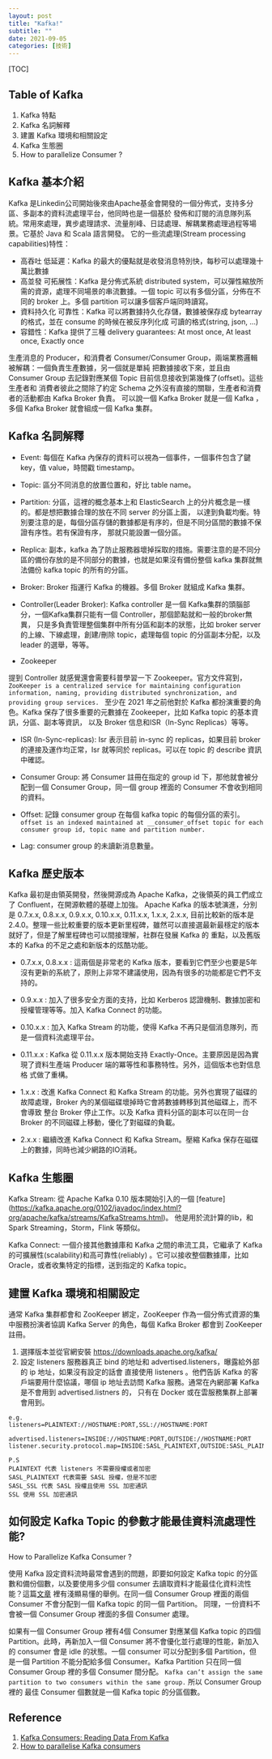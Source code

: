 ```yaml
---
layout: post
title: "Kafka!"
subtitle: ""
date: 2021-09-05
categories: [技術]
---
```


[TOC]

## Table of Kafka

1. Kafka 特點
2. Kafka 名詞解釋
3. 建置 Kafka 環境和相關設定
4. Kafka 生態圈
5. How to parallelize Consumer ?

## Kafka 基本介紹

Kafka 是Linkedin公司開始後來由Apache基金會開發的一個分佈式，支持多分區、多副本的資料流處理平台，他同時也是一個基於
發佈和訂閱的消息隊列系統。常用來處理，異步處理請求、流量削峰、日誌處理、解耦業務處理過程等場景。它基於 Java 和 Scala 語言開發。
它的一些流處理(Stream processing capabilities)特性：

- 高吞吐 低延遲：Kafka 的最大的優點就是收發消息特別快，每秒可以處理幾十萬比數據
- 高並發 可拓展性：Kafka 是分佈式系統 distributed system，可以彈性縮放所需的資源，處理不同場景的串流數據。一個 topic 
可以有多個分區，分佈在不同的 broker 上。多個 partition 可以讓多個客戶端同時讀寫。
- 資料持久化 可靠性：Kafka 可以將數據持久化存儲，數據被保存成 bytearray 的格式，並在 consume 的時候在被反序列化成
可讀的格式(string, json, ...)
- 容錯性：Kafka 提供了三種 delivery guarantees: At most once, At least once, Exactly once

生產消息的 Producer，和消費者 Consumer/Consumer Group，兩端業務邏輯被解耦：一個負責生產數據，另一個就是單純
把數據接收下來，並且由 Consumer Group 去記錄對應某個 Topic 目前信息接收到第幾條了(offset)。這些生產者和
消費者彼此之間除了約定 Schema 之外沒有直接的關聯，生產者和消費者的活動都由 Kafka Broker 負責。
可以說一個 Kafka Broker 就是一個 Kafka ，多個 Kafka Broker 就會組成一個 Kafka 集群。

## Kafka 名詞解釋

- Event: 每個在 Kafka 內保存的資料可以視為一個事件，一個事件包含了鍵 key，值 value，時間戳 timestamp。

- Topic: 區分不同消息的放置位置和，好比 table name。

- Partition: 分區，這裡的概念基本上和 ElasticSearch 上的分片概念是一樣的。都是想把數據合理的放在不同 server 的分區上面，
以達到負載均衡。特別要注意的是，每個分區存儲的數據都是有序的，但是不同分區間的數據不保證有序性。若有保證有序，
那就只能設置一個分區。

- Replica: 副本，kafka 為了防止服務器壞掉採取的措施。需要注意的是不同分區的備份存放的是不同部分的數據，也就是如果沒有備份整個
kafka 集群就無法備份 kafka topic 的所有的分區。

- Broker: Broker 指運行 Kafka 的機器。多個 Broker 就組成 Kafka 集群。

- Controller(Leader Broker): Kafka controller 是一個 Kafka集群的頭腦部分，一個Kafka集群只能有一個 Controller，那個節點就和一般的broker無異，
只是多負責管理整個集群中所有分區和副本的狀態，比如 broker server 的上線、下線處理，創建/刪除 topic，處理每個 topic 的分區副本分配，以及 leader
的選舉，等等。

- Zookeeper

提到 Controller 就感覺還會需要科普學習一下 Zookeeper。官方文件寫到，
`ZooKeeper is a centralized service for maintaining configuration information, naming,
 providing distributed synchronization, and providing group services. `
至少在 2021 年之前他對於 Kafka 都扮演重要的角色。Kafka 保存了很多重要的元數據在 Zookeeper，比如 Kafka topic 的基本資訊，分區、副本等資訊，
以及 Broker 信息和ISR（In-Sync Replicas）等等。

- ISR (In-Sync-replicas): Isr 表示目前 in-sync 的 replicas，如果目前 broker 的連接及運作均正常，Isr 就等同於 replicas。可以在 topic 的
describe 資訊中確認。

- Consumer Group: 將 Consumer 註冊在指定的 group id 下，那他就會被分配到一個 Consumer Group，同一個 group 
裡面的 Consumer 不會收到相同的資料。

- Offset: 記錄 consumer group 在每個 kafka topic 的每個分區的索引。
  `offset is an indexed maintained at __consumer_offset topic for each consumer group id, topic name and partition number.`

- Lag: consumer group 的未讀新消息數量。

## Kafka 歷史版本

Kafka 最初是由領英開發，然後開源成為 Apache Kafka，之後領英的員工們成立了 Confluent，在開源軟體的基礎上加強。
Apache Kafka 的版本號演進，分別是 0.7.x.x, 0.8.x.x, 0.9.x.x, 0.10.x.x, 0.11.x.x, 1.x.x, 2.x.x, 目前比較新的版本是
2.4.0。整理一些比較重要的版本更新里程碑，雖然可以直接選最新最穩定的版本就好了，但是了解里程碑也可以間接理解，社群在發展 Kafka 的
重點，以及舊版本的 Kafka 的不足之處和新版本的炫酷功能。

- 0.7.x.x, 0.8.x.x : 這兩個是非常老的 Kafka 版本，要看到它們至少也要是5年沒有更新的系統了，原則上非常不建議使用，因為有很多的功能都是它們不支持的。

- 0.9.x.x : 加入了很多安全方面的支持，比如 Kerberos 認證機制、數據加密和授權管理等等。加入 Kafka Connect 的功能。

- 0.10.x.x : 加入 Kafka Stream 的功能，使得 Kafka 不再只是個消息隊列，而是一個資料流處理平台。

- 0.11.x.x : Kafka 從 0.11.x.x 版本開始支持 Exactly-Once。主要原因是因為實現了資料生產端 Producer 端的冪等性和事務特性。另外，這個版本也對信息格
式做了重構。

- 1.x.x : 改進 Kafka Connect 和 Kafka Stream 的功能。另外也實現了磁碟的故障處理，Broker 內的某個磁碟壞掉時它會將數據轉移到其他磁碟上，而不會導致
整台 Broker 停止工作。以及 Kafka 資料分區的副本可以在同一台 Broker 的不同磁碟上移動，優化了對磁碟的負載。

- 2.x.x : 繼續改進 Kafka Connect 和 Kafka Stream。壓縮 Kafka 保存在磁碟上的數據，同時也減少網路的IO消耗。


## Kafka 生態圈

Kafka Stream: 從 Apache Kafka 0.10 版本開始引入的一個 [feature]
(https://kafka.apache.org/0102/javadoc/index.html?org/apache/kafka/streams/KafkaStreams.html)。
他是用於流計算的lib，和 Spark Streaming，Storm，Flink 等類似。

Kafka Connect: 一個介接其他數據庫和 Kafka 之間的串流工具，它繼承了 Kafka 的可擴展性(scalability)和高可靠性(reliably)
。它可以接收整個數據庫，比如 Oracle，或者收集特定的指標，送到指定的 Kafka topic。


## 建置 Kafka 環境和相關設定

通常 Kafka 集群都會和 ZooKeeper 綁定，ZooKeeper 作為一個分佈式資源的集中服務扮演者協調 Kafka Server 的角色，每個 Kafka Broker 都會到 ZooKeeper 註冊。

1. 選擇版本並從官網安裝 https://downloads.apache.org/kafka/
2. 設定 listeners 服務器真正 bind 的地址和 advertised.listeners，曝露給外部的 ip 地址，如果沒有設定的話會
   直接使用 listeners 。他們告訴 Kafka 的客戶端要用什麼協議，哪個 ip 地址去訪問 Kafka 服務。通常在內網部署 Kafka 是不會用到 advertised.listners 的，
   只有在 Docker 或在雲服務集群上部署會用到。

```angular2html
e.g. 
listeners=PLAINTEXT://HOSTNAME:PORT,SSL://HOSTNAME:PORT

advertised.listeners=INSIDE://HOSTNAME:PORT,OUTSIDE://HOSTNAME:PORT
listener.security.protocol.map=INSIDE:SASL_PLAINTEXT,OUTSIDE:SASL_PLAINTEXT

P.S 
PLAINTEXT 代表 listeners 不需要授權或者加密
SASL_PLAINTEXT 代表需要 SASL 授權，但是不加密
SASL_SSL 代表 SASL 授權且使用 SSL 加密通訊
SSL 使用 SSL 加密通訊
```

## 如何設定 Kafka Topic 的參數才能最佳資料流處理性能?

How to Parallelize Kafka Consumer ?

使用 Kafka 設定資料流時最常會遇到的問題，即要如何設定 Kafka topic 的分區數和備份個數，以及要使用多少個 consumer
去讀取資料才能最佳化資料流性能？這篇[文章](https://medium.com/@jhansireddy007/how-to-parallelise-kakfa-consumers-59c8b0bbc37a)
裡有淺顯易懂的舉例。在同一個 Consumer Group 裡面的兩個 Consumer 不會分配到一個 Kafka topic 的同一個 Partition。
同理，一份資料不會被一個 Consumer Group 裡面的多個 Consumer 處理。

如果有一個 Consumer Group 裡有4個 Consumer 對應某個 Kafka topic 的四個 Partition。此時，再新加入一個 Consumer
將不會優化並行處理的性能，新加入的 consumer 會是 idle 的狀態。一個 consumer 可以分配到多個 Partition，但是一個 Partition
不能分配給多個 Consumer。Kafka Partition 只在同一個 Consumer Group 裡的多個 Consumer 間分配。
`Kafka can’t assign the same partition to two consumers within the same group.` 所以 Consumer Group 裡的
最佳 Consumer 個數就是一個 Kafka topic 的分區個數。


## Reference

1. [Kafka Consumers: Reading Data From Kafka](https://www.oreilly.com/library/view/kafka-the-definitive/9781491936153/ch04.html)
2. [How to parallelise Kafka consumers](https://medium.com/@jhansireddy007/how-to-parallelise-kafka-consumers-59c8b0bbc37a)
